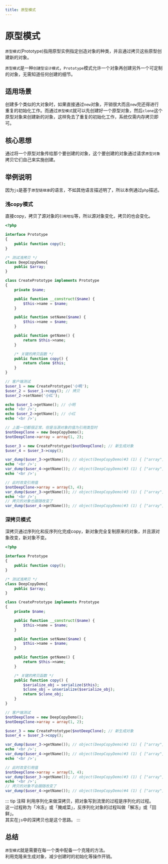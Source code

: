 ```yaml
---
title: 原型模式
---
```


# 原型模式
`原型模式`(Prototype)指用原型实例指定创造对象的种类，并且通过拷贝这些原型创建新的对象。

`原型模式`是一种`创建型设计模式`，`Prototype`模式允许一个对象再创建另外一个可定制的对象，无需知道任何创建的细节。

## 适用场景
创建多个类似的大对象时，如果直接通过`new`对象，开销很大而且`new`完还得进行重复的初始化工作。而通过`原型模式`就可以先创建好一个原型对象，然后`clone`这个原型对象来创建新的对象，这样免去了重复的初始化工作，系统仅需内存拷贝即可。

## 核心思想
通过将一个原型对象传给那个要创建的对象，这个要创建的对象通过请求`原型对象`拷贝它们自己来实施创建。

## 举例说明
因为`js`是基于`原型链继承`的语言，不如其他语言描述明了，所以本例通过`php`描述。

### 浅copy模式
直接copy，拷贝了源对象的`引用地址`等，所以源对象变化，拷贝的也会变化。
```php
<?php

interface Prototype
{
    public function copy();
}

/* 测试浅拷贝 */
class DeepCopyDemo{
    public $array;
}

class CreatePrototype implements Prototype
{
    private $name;

    public function __construct($name) {
        $this->name = $name;
    }

    public function setName($name) {
        $this->name = $name;
    }

    public function getName() {
        return $this->name;
    }

    /* 关键的拷贝函数 */
    public function copy() {
        return clone $this;
    }
}

// 客户端测试
$user_1 = new CreatePrototype('小明');
$user_2 = $user_1->copy(); // 拷贝
$user_2->setName('小红');

echo $user_1->getName(); // 小明
echo '<br />';
echo $user_2->getName(); // 小红
echo '<br />';

// 上面一切都很正常，但是当源对象的值为引用类型时
$notDeepClone = new DeepCopyDemo();
$notDeepClone->array = array(1, 2);

$user_3 = new CreatePrototype($notDeepClone); // 新生成对象
$user_4 = $user_3->copy();

var_dump($user_3->getName()); // object(DeepCopyDemo)#3 (1) { ["array"]=> array(2) { [0]=> int(1) [1]=> int(2) } }
echo '<br />';
var_dump($user_4->getName()); // object(DeepCopyDemo)#3 (1) { ["array"]=> array(2) { [0]=> int(1) [1]=> int(2) } }
echo '<br />';

// 此时改变引用值
$notDeepClone->array = array(3, 4);
var_dump($user_3->getName()); // object(DeepCopyDemo)#3 (1) { ["array"]=> array(2) { [0]=> int(3) [1]=> int(4) } }
echo '<br />';
// 拷贝的对象也跟随改变了
var_dump($user_4->getName()); // object(DeepCopyDemo)#3 (1) { ["array"]=> array(2) { [0]=> int(3) [1]=> int(4) } }
```

### 深拷贝模式
深拷贝通过序列化和反序列化完成copy，新对象完全复制原来的对象，并且源对象改变，新对象不变。

```php
<?php

interface Prototype
{
    public function copy();
}

/* 测试浅拷贝 */
class DeepCopyDemo{
    public $array;
}

class CreatePrototype implements Prototype
{
    private $name;

    public function __construct($name) {
        $this->name = $name;
    }

    public function setName($name) {
        $this->name = $name;
    }

    public function getName() {
        return $this->name;
    }

    /* 关键的拷贝函数 */
    public function copy() {
        $serialize_obj = serialize($this);
        $clone_obj = unserialize($serialize_obj);
        return $clone_obj;
    }
}

// 客户端测试
$notDeepClone = new DeepCopyDemo();
$notDeepClone->array = array(1, 2);

$user_3 = new CreatePrototype($notDeepClone); // 新生成对象
$user_4 = $user_3->copy();

var_dump($user_3->getName()); // object(DeepCopyDemo)#3 (1) { ["array"]=> array(2) { [0]=> int(1) [1]=> int(2) } }
echo '<br />';
var_dump($user_4->getName()); // object(DeepCopyDemo)#3 (1) { ["array"]=> array(2) { [0]=> int(1) [1]=> int(2) } }
echo '<br />';

// 此时改变引用值
$notDeepClone->array = array(3, 4);
var_dump($user_3->getName()); // object(DeepCopyDemo)#3 (1) { ["array"]=> array(2) { [0]=> int(3) [1]=> int(4) } }
echo '<br />';
// 拷贝的对象不会跟随改变了
var_dump($user_4->getName()); // object(DeepCopyDemo)#4 (1) { ["array"]=> array(2) { [0]=> int(1) [1]=> int(2) } }
```

::: tip 注释
利用序列化来做深拷贝，把对象写到流里的过程是序列化的过程。   
这一过程称为「冷冻」或「腌咸菜」，反序列化对象的过程叫做「解冻」或「回鲜」。  
其实在`js`中的深拷贝也是这个思路。
:::

## 总结
`原型模式`就是需要在每一个类中配备一个克隆的方法。  
利用克隆来生成对象，减少创建时的初始化等操作开销。